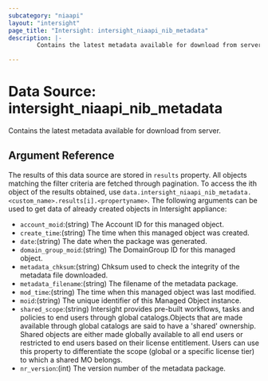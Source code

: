 ```yaml
---
subcategory: "niaapi"
layout: "intersight"
page_title: "Intersight: intersight_niaapi_nib_metadata"
description: |-
        Contains the latest metadata available for download from server.

---
```


# Data Source: intersight_niaapi_nib_metadata
Contains the latest metadata available for download from server.
## Argument Reference
The results of this data source are stored in `results` property.
All objects matching the filter criteria are fetched through pagination.
To access the ith object of the results obtained, use `data.intersight_niaapi_nib_metadata.<custom_name>.results[i].<propertyname>`.
The following arguments can be used to get data of already created objects in Intersight appliance:
* `account_moid`:(string) The Account ID for this managed object. 
* `create_time`:(string) The time when this managed object was created. 
* `date`:(string) The date when the package was generated. 
* `domain_group_moid`:(string) The DomainGroup ID for this managed object. 
* `metadata_chksum`:(string) Chksum used to check the integrity of the metadata file downloaded. 
* `metadata_filename`:(string) The filename of the metadata package. 
* `mod_time`:(string) The time when this managed object was last modified. 
* `moid`:(string) The unique identifier of this Managed Object instance. 
* `shared_scope`:(string) Intersight provides pre-built workflows, tasks and policies to end users through global catalogs.Objects that are made available through global catalogs are said to have a 'shared' ownership. Shared objects are either made globally available to all end users or restricted to end users based on their license entitlement. Users can use this property to differentiate the scope (global or a specific license tier) to which a shared MO belongs. 
* `nr_version`:(int) The version number of the metadata package. 
 
